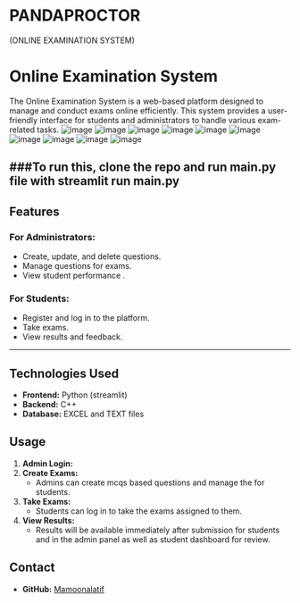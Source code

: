 # PANDAPROCTOR
(ONLINE EXAMINATION SYSTEM)
# Online Examination System

The Online Examination System is a web-based platform designed to manage and conduct exams online efficiently. This system provides a user-friendly interface for students and administrators to handle various exam-related tasks.
![image](https://github.com/user-attachments/assets/e8fcb1be-0a2e-4742-a6a8-01db7e950ebf)
![image](https://github.com/user-attachments/assets/5049ca60-a845-4750-ae15-4eb1de3564f9)
![image](https://github.com/user-attachments/assets/b92847a9-cb78-4839-b4b6-780a9f0b6190)
![image](https://github.com/user-attachments/assets/6b2dccc7-591d-4291-8c31-b5aabfaade23)
![image](https://github.com/user-attachments/assets/985ae2f3-34fb-4854-bd30-b182a889dcb6)
![image](https://github.com/user-attachments/assets/85722ed4-4c41-45d9-8df8-ae14f5f89c4e)
![image](https://github.com/user-attachments/assets/f9aef190-812c-47c9-934f-5c7bb8bb75f2)
![image](https://github.com/user-attachments/assets/0cfb9fa0-49ca-43a2-aa8f-9deecd1d9f83)
![image](https://github.com/user-attachments/assets/dc725964-ac6a-4a76-b47b-04188733a536)
![image](https://github.com/user-attachments/assets/9428ff3d-9580-4267-8b4c-d9b27a0b18cf)






###To run this, clone the repo and run main.py file with streamlit run main.py
---

## Features

### For Administrators:
- Create, update, and delete questions.
- Manage questions for exams.
- View student performance .

### For Students:
- Register and log in to the platform.
- Take exams.
- View results and feedback.

---

## Technologies Used

- **Frontend:** Python (streamlit)
- **Backend:** C++
- **Database:** EXCEL and TEXT files



## Usage

1. **Admin Login:**
2. **Create Exams:**
   - Admins can create mcqs based questions and manage the for students.
3. **Take Exams:**
   - Students can log in to take the exams assigned to them.
4. **View Results:**
   - Results will be available immediately after submission for students and in the admin panel as well as student dashboard for review.

## Contact
- **GitHub:** [Mamoonalatif](https://github.com/Mamoonalatif)
